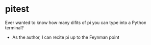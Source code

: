 # pitest
Ever wanted to know how many difits of pi you can type into a Python terminal?
- As the author, I can recite pi up to the Feynman point
